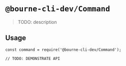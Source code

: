 # `@bourne-cli-dev/Command`

> TODO: description

## Usage

```
const command = require('@bourne-cli-dev/Command');

// TODO: DEMONSTRATE API
```
